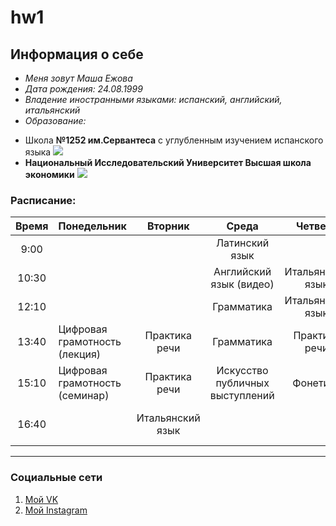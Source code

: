 # hw1
## Информация о себе
* *Меня зовут Маша Ежова*
* *Дата рождения: 24.08.1999*
* *Владение иностранными языками: испанский, английский, итальянский*
* *Образование:*
- Школа **№1252 им.Сервантеса** с углубленным изучением испанского языка
![](http://sch1252.mskobr.ru/images/%20без%20фона.png)
- **Национальный Исследовательский Университет Высшая школа экономики**
![](https://www.hse.ru/data/2011/02/14/1208711792/2logo_с_hse_cmyk.jpg)
### Расписание:
|Время|Понедельник|Вторник|Среда|Четверг|Пятница|
|:----:|:--------|:------:|:---:|:-----:|:-----:|
|9:00|                   ||Латинский язык|
|10:30|                  ||Английский язык (видео)|Итальянский язык|
|12:10|                  ||Грамматика|Итальянский язык|
|13:40|Цифровая грамотность (лекция)|Практика речи|Грамматика|Практика речи|
|15:10|Цифровая грамотность (семинар)|Практика речи|Искусство публичных выступлений|Фонетика|
|16:40|                              |Итальянский язык|  ||Мировое культурное наследие|

-------------------------------
### Социальные сети
1. [Мой VK](http://vk.com/maryezhova "Мария Ежова")
2. [Мой Instagram](https://www.instagram.com/maryezhova/ "maryezhova")
